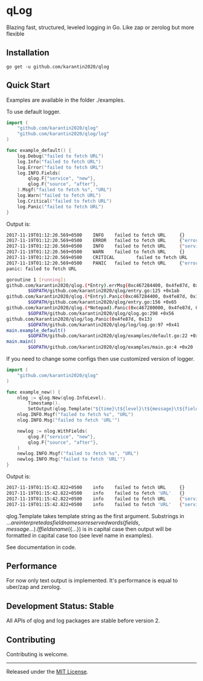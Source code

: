 # qLog

Blazing fast, structured, leveled logging in Go.
Like zap or zerolog but more flexible

## Installation

`go get -u github.com/karantin2020/qlog`

## Quick Start

Examples are available in the folder ./examples.

To use default logger.

```go
import (
	"github.com/karantin2020/qlog"
	"github.com/karantin2020/qlog/log"
)

func example_default() {
	log.Debug("failed to fetch URL")
	log.Info("failed to fetch URL")
	log.Error("failed to fetch URL")
	log.INFO.Fields(
		qlog.F{"service", "new"},
		qlog.F{"source", "after"},
	).Msgf("failed to fetch %s", "URL")
	log.Warn("failed to fetch URL")
	log.Critical("failed to fetch URL")
	log.Panic("failed to fetch URL")
}
```

Output is:
```sh
2017-11-19T01:12:20.569+0500    INFO    failed to fetch URL     {}
2017-11-19T01:12:20.569+0500    ERROR   failed to fetch URL     {"error":"failed to fetch URL"}
2017-11-19T01:12:20.569+0500    INFO    failed to fetch URL     {"service":"new","source":"after"}
2017-11-19T01:12:20.569+0500    WARN    failed to fetch URL     {}
2017-11-19T01:12:20.569+0500    CRITICAL        failed to fetch URL     {"error":"failed to fetch URL"}
2017-11-19T01:12:20.569+0500    PANIC   failed to fetch URL     {"error":"failed to fetch URL"}
panic: failed to fetch URL

goroutine 1 [running]:
github.com/karantin2020/qlog.(*Entry).errMsg(0xc467284400, 0x4fe87d, 0x13, 0xc467280001)
        $GOPATH/github.com/karantin2020/qlog/entry.go:125 +0x1ab
github.com/karantin2020/qlog.(*Entry).Panic(0xc467284400, 0x4fe87d, 0x13)
        $GOPATH/github.com/karantin2020/qlog/entry.go:156 +0x65
github.com/karantin2020/qlog.(*Notepad).Panic(0xc467280000, 0x4fe87d, 0x13)
        $GOPATH/github.com/karantin2020/qlog/qlog.go:298 +0x56
github.com/karantin2020/qlog/log.Panic(0x4fe87d, 0x13)
        $GOPATH/github.com/karantin2020/qlog/log/log.go:97 +0x41
main.example_default()
        $GOPATH/github.com/karantin2020/qlog/examples/default.go:22 +0x1c8
main.main()
        $GOPATH/github.com/karantin2020/qlog/examples/main.go:4 +0x20
```


If you need to change some configs then use customized version of logger.

```go
import (
	"github.com/karantin2020/qlog"
)

func example_new() {
	nlog := qlog.New(qlog.InfoLevel).
		Timestamp().
		SetOutput(qlog.Template("${time}\t${level}\t${message}\t${fields}\n"))
	nlog.INFO.Msgf("failed to fetch %s", "URL")
	nlog.INFO.Msg("failed to fetch 'URL'")

	newlog := nlog.WithFields(
		qlog.F{"service", "new"},
		qlog.F{"source", "after"},
	)
	newlog.INFO.Msgf("failed to fetch %s", "URL")
	newlog.INFO.Msg("failed to fetch 'URL'")
}
```

Output is:

```sh
2017-11-19T01:15:42.822+0500    info    failed to fetch URL     {}
2017-11-19T01:15:42.822+0500    info    failed to fetch 'URL'   {}
2017-11-19T01:15:42.822+0500    info    failed to fetch URL     {"service":"new","source":"after"}
2017-11-19T01:15:42.822+0500    info    failed to fetch 'URL'   {"service":"new","source":"after"}
```

qlog.Template takes template string as the first argument. Substrings in ${...} are interpreted 
as field names or reserved words (fields, message...). If fields name (${...}) is in capital case
then output will be formatted in capital case too (see level name in examples).

See documentation in code.

## Performance

For now only text output is implemented. It's performance is equal to uber/zap and zerolog.

## Development Status: Stable

All APIs of qlog and log packages are stable before version 2.

## Contributing

Contributing is welcome.

<hr>

Released under the [MIT License](LICENSE.txt).
